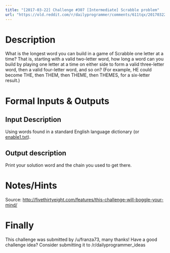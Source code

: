 ```yaml
---
title: "[2017-03-22] Challenge #307 [Intermediate] Scrabble problem"
url: "https://old.reddit.com/r/dailyprogrammer/comments/611tqx/20170322_challenge_307_intermediate_scrabble/"
---
```




# Description

What is the longest word you can build in a game of Scrabble one letter at a time? That is, starting with a valid two-letter word, how long a word can you build by playing one letter at a time on either side to form a valid three-letter word, then a valid four-letter word, and so on? (For example, HE could become THE, then THEM, then THEME, then THEMES, for a six-letter result.)

# Formal Inputs & Outputs

## Input Description

Using words found in a standard English language dictionary (or [enable1.txt](https://github.com/dolph/dictionary/blob/master/enable1.txt)).

## Output description

Print your solution word and the chain you used to get there.

# Notes/Hints

Source: http://fivethirtyeight.com/features/this-challenge-will-boggle-your-mind/

# Finally

This challenge was submitted by /u/franza73, many thanks! Have a good challenge idea? Consider submitting it to /r/dailyprogrammer_ideas